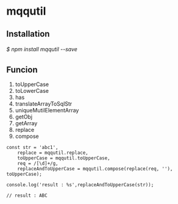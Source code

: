 # mqqutil
## Installation
###### $ npm install mqqutil --save
## Funcion
1. toUpperCase
2. toLowerCase
3. has
4. translateArrayToSqlStr
5. uniqueMutilElementArray
6. getObj
7. getArray
8. replace
9. compose
```
const str = 'abc1',
    replace = mqqutil.replace,
    toUpperCase = mqqutil.toUpperCase,
    req = /[\d]+/g,
    replaceAndToUpperCase = mqqutil.compose(replace(req, ''), toUpperCase);
    
console.log('result : %s',replaceAndToUpperCase(str));

// result : ABC
```


